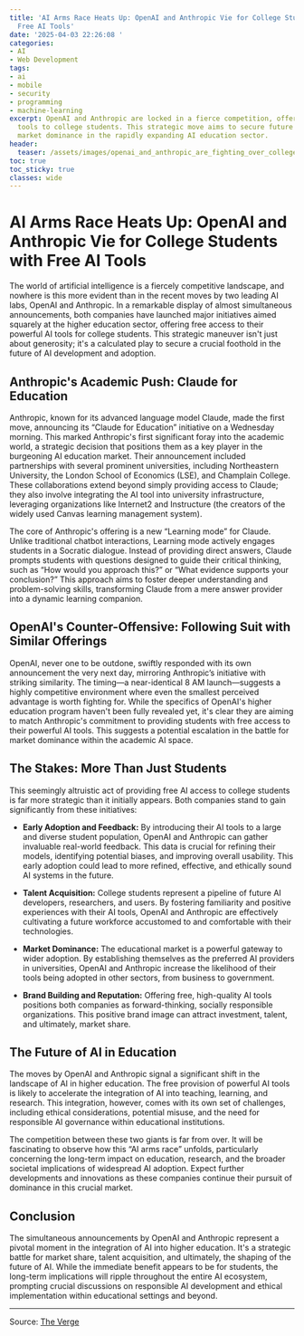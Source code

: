 ```yaml
---
title: 'AI Arms Race Heats Up: OpenAI and Anthropic Vie for College Students with
  Free AI Tools'
date: '2025-04-03 22:26:08 '
categories:
- AI
- Web Development
tags:
- ai
- mobile
- security
- programming
- machine-learning
excerpt: OpenAI and Anthropic are locked in a fierce competition, offering free AI
  tools to college students. This strategic move aims to secure future talent and
  market dominance in the rapidly expanding AI education sector.
header:
  teaser: /assets/images/openai_and_anthropic_are_fighting_over_college_stu_20250403222607.jpg
toc: true
toc_sticky: true
classes: wide
---
```


# AI Arms Race Heats Up: OpenAI and Anthropic Vie for College Students with Free AI Tools

The world of artificial intelligence is a fiercely competitive landscape, and nowhere is this more evident than in the recent moves by two leading AI labs, OpenAI and Anthropic.  In a remarkable display of almost simultaneous announcements, both companies have launched major initiatives aimed squarely at the higher education sector, offering free access to their powerful AI tools for college students. This strategic maneuver isn't just about generosity; it's a calculated play to secure a crucial foothold in the future of AI development and adoption.

## Anthropic's Academic Push: Claude for Education

Anthropic, known for its advanced language model Claude, made the first move, announcing its “Claude for Education” initiative on a Wednesday morning.  This marked Anthropic's first significant foray into the academic world, a strategic decision that positions them as a key player in the burgeoning AI education market.  Their announcement included partnerships with several prominent universities, including Northeastern University, the London School of Economics (LSE), and Champlain College.  These collaborations extend beyond simply providing access to Claude; they also involve integrating the AI tool into university infrastructure, leveraging organizations like Internet2 and Instructure (the creators of the widely used Canvas learning management system).

The core of Anthropic's offering is a new “Learning mode” for Claude. Unlike traditional chatbot interactions, Learning mode actively engages students in a Socratic dialogue. Instead of providing direct answers, Claude prompts students with questions designed to guide their critical thinking, such as “How would you approach this?” or “What evidence supports your conclusion?” This approach aims to foster deeper understanding and problem-solving skills, transforming Claude from a mere answer provider into a dynamic learning companion.

## OpenAI's Counter-Offensive:  Following Suit with Similar Offerings

OpenAI, never one to be outdone, swiftly responded with its own announcement the very next day, mirroring Anthropic’s initiative with striking similarity.  The timing—a near-identical 8 AM launch—suggests a highly competitive environment where even the smallest perceived advantage is worth fighting for.  While the specifics of OpenAI's higher education program haven't been fully revealed yet, it's clear they are aiming to match Anthropic's commitment to providing students with free access to their powerful AI tools.  This suggests a potential escalation in the battle for market dominance within the academic AI space.

## The Stakes: More Than Just Students

This seemingly altruistic act of providing free AI access to college students is far more strategic than it initially appears.  Both companies stand to gain significantly from these initiatives:

* **Early Adoption and Feedback:**  By introducing their AI tools to a large and diverse student population, OpenAI and Anthropic can gather invaluable real-world feedback. This data is crucial for refining their models, identifying potential biases, and improving overall usability.  This early adoption could lead to more refined, effective, and ethically sound AI systems in the future.

* **Talent Acquisition:**  College students represent a pipeline of future AI developers, researchers, and users.  By fostering familiarity and positive experiences with their AI tools, OpenAI and Anthropic are effectively cultivating a future workforce accustomed to and comfortable with their technologies.

* **Market Dominance:**  The educational market is a powerful gateway to wider adoption.  By establishing themselves as the preferred AI providers in universities, OpenAI and Anthropic increase the likelihood of their tools being adopted in other sectors, from business to government.

* **Brand Building and Reputation:**  Offering free, high-quality AI tools positions both companies as forward-thinking, socially responsible organizations. This positive brand image can attract investment, talent, and ultimately, market share.

## The Future of AI in Education

The moves by OpenAI and Anthropic signal a significant shift in the landscape of AI in higher education.  The free provision of powerful AI tools is likely to accelerate the integration of AI into teaching, learning, and research. This integration, however, comes with its own set of challenges, including ethical considerations, potential misuse, and the need for responsible AI governance within educational institutions.

The competition between these two giants is far from over.  It will be fascinating to observe how this “AI arms race” unfolds, particularly concerning the long-term impact on education, research, and the broader societal implications of widespread AI adoption.  Expect further developments and innovations as these companies continue their pursuit of dominance in this crucial market.

## Conclusion

The simultaneous announcements by OpenAI and Anthropic represent a pivotal moment in the integration of AI into higher education.  It's a strategic battle for market share, talent acquisition, and ultimately, the shaping of the future of AI. While the immediate benefit appears to be for students, the long-term implications will ripple throughout the entire AI ecosystem, prompting crucial discussions on responsible AI development and ethical implementation within educational settings and beyond.

---

Source: [The Verge](https://www.theverge.com/ai-artificial-intelligence/641193/openai-anthropic-education-tool-college)